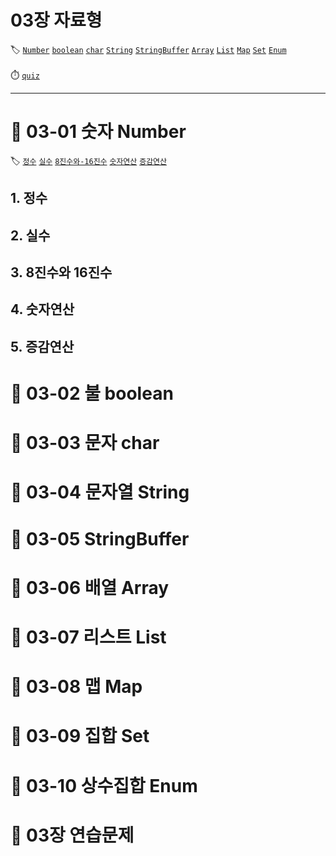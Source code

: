 # 03장 자료형

🏷️ [```Number```](#--03-01-숫자-number) [```boolean```](#--03-02-불-boolean) [```char```](#--03-03-문자-char) [```String```](#--03-04-문자열-string) [```StringBuffer```](#--03-05-stringbuffer) [```Array```](#--03-06-배열-array) [```List```](#--03-07-리스트-list) [```Map```](#--03-08-맵-map) [```Set```](#--03-09-집합-set) [```Enum```](#--03-10-상수집합-enum)<br><br>
⏱️ [```quiz```](#--03장-연습문제) 

---

# 📍 03-01 숫자 Number

🏷️ [```정수```](#1--정수) [```실수```](#2--실수) [```8진수와-16진수```](#3--8진수와-16진수) [```숫자연산```](#4--숫자연산) [```증감연산```](#5--증감연산)

## 1. 정수
## 2. 실수
## 3. 8진수와 16진수
## 4. 숫자연산
## 5. 증감연산

# 📍 03-02 불 boolean
# 📍 03-03 문자 char
# 📍 03-04 문자열 String
# 📍 03-05 StringBuffer
# 📍 03-06 배열 Array
# 📍 03-07 리스트 List
# 📍 03-08 맵 Map
# 📍 03-09 집합 Set
# 📍 03-10 상수집합 Enum
# 📍 03장 연습문제
